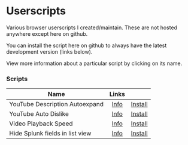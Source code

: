 # Userscripts

Various browser userscripts I created/maintain. These are not hosted anywhere except here on github.

You can install the script here on github to always have the latest development version (links below).

View more information about a particular script by clicking on its name.

### Scripts

| Name                            |                  Links                   |                                                                                                                         |
|---------------------------------|:----------------------------------------:|:-----------------------------------------------------------------------------------------------------------------------:|
| YouTube Description Autoexpand  | [Info](youtube-description-autoexpand/)  |            [Install](../../raw/master/youtube-description-autoexpand/youtube-description-autoexpand.user.js)            |
| YouTube Auto Dislike            |      [Info](youtube-auto-dislike/)       |                      [Install](../../raw/master/youtube-auto-dislike/youtube-auto-dislike.user.js)                      |
| Video Playback Speed            |      [Info](video-playback-speed/)       |                      [Install](../../raw/master/video-playback-speed/video-playback-speed.user.js)                      |
| Hide Splunk fields in list view | [Info](hide-splunk-fields-in-list-view/) | [Install](../../raw/master/hide-splunk-fields-in-list-view/video-playback-speedhide-splunk-fields-in-list-view.user.js) |
